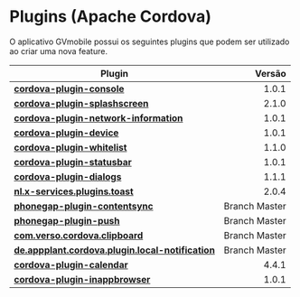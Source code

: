 # Plugins (Apache Cordova)

O aplicativo GVmobile possui os seguintes plugins que podem ser utilizado ao criar uma nova feature.

|Plugin|Versão|
|---|---:|
|**[cordova-plugin-console](https://github.com/apache/cordova-plugin-console)**|1.0.1|
|**[cordova-plugin-splashscreen](https://github.com/apache/cordova-plugin-splashscreen)**|2.1.0|
|**[cordova-plugin-network-information](https://github.com/apache/cordova-plugin-network-information)**|1.0.1| 
|**[cordova-plugin-device](https://github.com/apache/cordova-plugin-device)**|1.0.1|
|**[cordova-plugin-whitelist](https://github.com/apache/cordova-plugin-whitelist)**|1.1.0|
|**[cordova-plugin-statusbar](https://github.com/apache/cordova-plugin-statusbar)**|1.0.1|
|**[cordova-plugin-dialogs](https://github.com/apache/cordova-plugin-dialogs)**|1.1.1|
|**[nl.x-services.plugins.toast](https://github.com/EddyVerbruggen/Toast-PhoneGap-Plugin)**|2.0.4|
|**[phonegap-plugin-contentsync](https://github.com/phonegap/phonegap-plugin-contentsync.git)**|Branch Master|
|**[phonegap-plugin-push](https://github.com/phonegap/phonegap-plugin-push.git)**|Branch Master|
|**[com.verso.cordova.clipboard](https://github.com/VersoSolutions/CordovaClipboard)**|Branch Master|
|**[de.appplant.cordova.plugin.local-notification](https://github.com/katzer/cordova-plugin-local-notifications)**|Branch Master|
|**[cordova-plugin-calendar](https://github.com/EddyVerbruggen/Calendar-PhoneGap-Plugin)**|4.4.1|
|**[cordova-plugin-inappbrowser](https://github.com/apache/cordova-plugin-inappbrowser)**|1.0.1|
